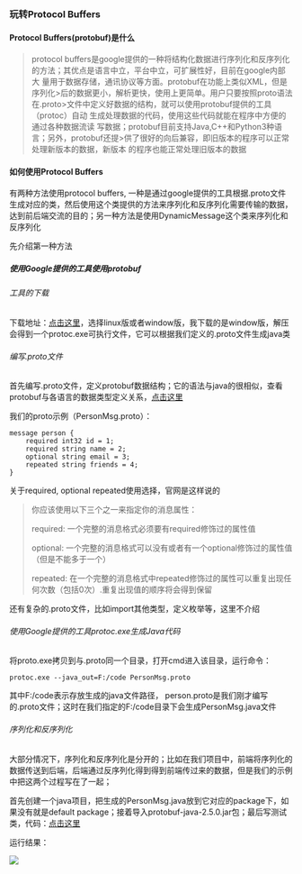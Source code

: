 ### 玩转Protocol Buffers

#### Protocol Buffers(protobuf)是什么
>protocol buffers是google提供的一种将结构化数据进行序列化和反序列化
>的方法；其优点是语言中立，平台中立，可扩展性好，目前在google内部大
>量用于数据存储，通讯协议等方面。protobuf在功能上类似XML，但是序列化>后的数据更小，解析更快，使用上更简单。用户只要按照proto语法在.proto>文件中定义好数据的结构，就可以使用protobuf提供的工具（protoc）自动
>生成处理数据的代码，使用这些代码就能在程序中方便的通过各种数据流读
>写数据；protobuf目前支持Java,C++和Python3种语言；另外，protobuf还提>供了很好的向后兼容，即旧版本的程序可以正常处理新版本的数据，新版本
>的程序也能正常处理旧版本的数据

#### 如何使用Protocol Buffers

有两种方法使用protocol buffers, 一种是通过google提供的工具根据.proto文件生成对应的类，然后使用这个类提供的方法来序列化和反序列化需要传输的数据，达到前后端交流的目的；另一种方法是使用DynamicMessage这个类来序列化和反序列化

先介绍第一种方法

##### 使用Google提供的工具使用protobuf

###### 工具的下载

下载地址：[点击这里](https://developers.google.com/protocol-buffers/docs/downloads?hl=zh-cn)，选择linux版或者window版，我下载的是window版，解压会得到一个protoc.exe可执行文件，它可以根据我们定义的.proto文件生成java类

###### 编写.proto文件

首先编写.proto文件，定义protobuf数据结构；它的语法与java的很相似，查看protobuf与各语言的数据类型定义关系，[点击这里](https://developers.google.com/protocol-buffers/docs/proto?hl=zh-cn#scalar)

我们的proto示例（PersonMsg.proto）：

    message person {
        required int32 id = 1;
        required string name = 2;
        optional string email = 3;
        repeated string friends = 4;
    }

关于required, optional repeated使用选择，官网是这样说的
>你应该使用以下三个之一来指定你的消息属性：
>
>required: 一个完整的消息格式必须要有required修饰过的属性值
>
>optional: 一个完整的消息格式可以没有或者有一个optional修饰过的属性值（但是不能多于一个）
>
>repeated: 在一个完整的消息格式中repeated修饰过的属性可以重复出现任
>何次数（包括0次）.重复出现值的顺序将会得到保留

还有复杂的.proto文件，比如import其他类型，定义枚举等，这里不介绍

###### 使用Google提供的工具protoc.exe生成Java代码

将proto.exe拷贝到与.proto同一个目录，打开cmd进入该目录，运行命令：

    protoc.exe --java_out=F:/code PersonMsg.proto

其中F:/code表示存放生成的java文件路径， person.proto是我们刚才编写的.proto文件；这时在我们指定的F:/code目录下会生成PersonMsg.java文件

###### 序列化和反序列化

大部分情况下，序列化和反序列化是分开的；比如在我们项目中，前端将序列化的数据传送到后端，后端通过反序列化得到得到前端传过来的数据，但是我们的示例中把这两个过程写在了一起；

首先创建一个java项目，把生成的PersonMsg.java放到它对应的package下，如果没有就是default package；接着导入protobuf-java-2.5.0.jar包；最后写测试类，代码：[点击这里](https://github.com/yangguangyong/yangguangyong.github.io/blob/master/code/03/2016-03-10-ProtobufTest.java)

运行结果：


![](https://github.com/yangguangyong/yangguangyong.github.io/blob/master/assets/2016/02/protobuf.png)
